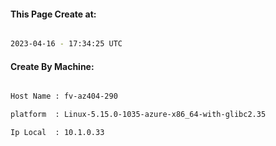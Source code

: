 
   
#### This Page Create at:

```bash

2023-04-16 - 17:34:25 UTC

```

#### Create By Machine:

```bash

Host Name : fv-az404-290

platform  : Linux-5.15.0-1035-azure-x86_64-with-glibc2.35

Ip Local  : 10.1.0.33

```

